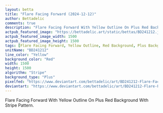```yaml
---
layout: betta
title: "Flare Facing Forward (2024-12-12)"
author: Bettadelic
comments: true
description: "Flare Facing Forward With Yellow Outline On Plus Red Background With Stripe Pattern."
actpub_featured_image: "https://bettadelic.art/static/bettas/BD241212.jpg"
actpub_featured_image_width: 1500
actpub_featured_image_height: 1500
tags: [Flare Facing Forward, Yellow Outline, Red Background, Plus Background Pattern, Stripe Pattern, December 2024]
unitName: "BD241212"
line_color: "Yellow"
background_color: "Red"
width: 1500
height: 1500
algorithm: "Stripe"
background_type: "Plus"
pixelfed: "https://www.deviantart.com/bettadelic/art/BD241212-Flare-Facing-Forward-2024-12-12-1133281980"
deviantart: "https://www.deviantart.com/bettadelic/art/BD241212-Flare-Facing-Forward-2024-12-12-1133281980"
---
```


Flare Facing Forward With Yellow Outline On Plus Red Background With Stripe Pattern.
